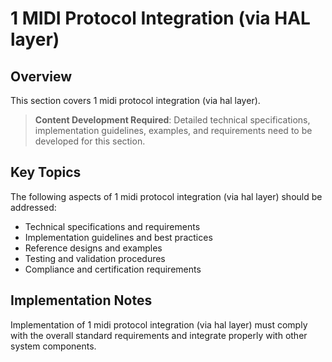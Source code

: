 # 1 MIDI Protocol Integration (via HAL layer)

## Overview

This section covers 1 midi protocol integration (via hal layer).

> **Content Development Required**: Detailed technical specifications, implementation guidelines, examples, and requirements need to be developed for this section.

## Key Topics

The following aspects of 1 midi protocol integration (via hal layer) should be addressed:

- Technical specifications and requirements
- Implementation guidelines and best practices
- Reference designs and examples
- Testing and validation procedures
- Compliance and certification requirements

## Implementation Notes

Implementation of 1 midi protocol integration (via hal layer) must comply with the overall standard requirements and integrate properly with other system components.

